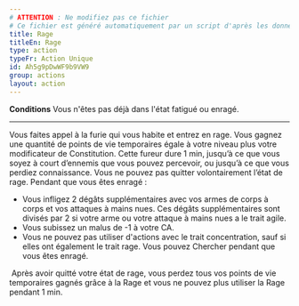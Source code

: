 ```yaml
---
# ATTENTION : Ne modifiez pas ce fichier
# Ce fichier est généré automatiquement par un script d'après les données du module Foundry VTT officiel et de sa traduction
title: Rage
titleEn: Rage
type: action
typeFr: Action Unique
id: Ah5g9pDwWF9b9VW9
group: actions
layout: action
---
```

<p><span id="ctl00_MainContent_DetailedOutput"><strong>Conditions</strong> Vous n'êtes pas déjà dans l'état fatigué ou enragé.</span></p><hr><p>Vous faites appel à la furie qui vous habite et entrez en rage. Vous gagnez une quantité de points de vie temporaires égale à votre niveau plus votre modificateur de Constitution. Cette fureur dure 1 min, jusqu’à ce que vous soyez à court d’ennemis que vous pouvez percevoir, ou jusqu’à ce que vous perdiez connaissance. Vous ne pouvez pas quitter volontairement l’état de rage. Pendant que vous êtes enragé :</p><ul><li>Vous infligez 2 dégâts supplémentaires avec vos armes de corps à corps et vos attaques à mains nues. Ces dégâts supplémentaires sont divisés par 2 si votre arme ou votre attaque à mains nues a le trait agile.</li><li>Vous subissez un malus de -1 à votre CA.</li><li>Vous ne pouvez pas utiliser d'actions avec le trait concentration, sauf si elles ont également le trait rage. Vous pouvez Chercher pendant que vous êtes enragé.</li></ul><p>&nbsp;Après avoir quitté votre état de rage, vous perdez tous vos points de vie temporaires gagnés grâce à la Rage et vous ne pouvez plus utiliser la Rage pendant 1 min.&nbsp;</p>
